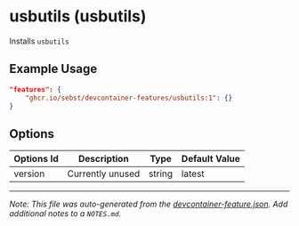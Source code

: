 # usbutils (usbutils)

Installs `usbutils`

## Example Usage

```json
"features": {
    "ghcr.io/sebst/devcontainer-features/usbutils:1": {}
}
```

## Options

| Options Id | Description      | Type   | Default Value |
| ---------- | ---------------- | ------ | ------------- |
| version    | Currently unused | string | latest        |

---

_Note: This file was auto-generated from the [devcontainer-feature.json](https://github.com/bascodes/devcontainer-features/blob/main/src/usbutils/devcontainer-feature.json). Add additional notes to a `NOTES.md`._
